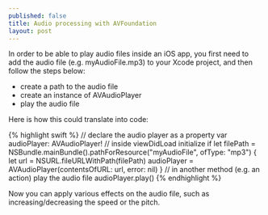```yaml
---
published: false
title: Audio processing with AVFoundation
layout: post
---
```

In order to be able to play audio files inside an iOS app, you first need to add the audio file (e.g. myAudioFile.mp3) to your Xcode project, and then follow the steps below:

- create a path to the audio file
- create an instance of AVAudioPlayer
- play the audio file

Here is how this could translate into code:

{% highlight swift %}
// declare the audio player as a property
var audioPlayer: AVAudioPlayer!
// inside viewDidLoad initialize
if let filePath = NSBundle.mainBundle().pathForResource("myAudioFile", ofType: "mp3") {
    let url = NSURL.fileURLWithPath(filePath)
    audioPlayer = AVAudioPlayer(contentsOfURL: url, error: nil)
}
// in another method (e.g. an action) play the audio file
audioPlayer.play()
{% endhighlight %}

Now you can apply various effects on the audio file, such as increasing/decreasing the speed or the pitch.